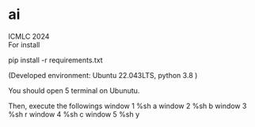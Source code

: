 # ai
ICMLC 2024  
For install  

pip install -r requirements.txt


(Developed environment: Ubuntu 22.043LTS, python 3.8 )


You should open 5 terminal on Ubunutu.



Then, execute the followings
window 1  %sh a
window 2  %sh b
window 3  %sh r
window 4  %sh c
window 5  %sh y

